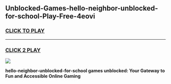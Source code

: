 
## Unblocked-Games-hello-neighbor-unblocked-for-school-Play-Free-4eovi
<h3>
<a href="https://premium76.site?title=hello-neighbor-unblocked-for-school&ref=23A">CLICK TO PLAY</a></h3>
<hr>

<h3>
<a href="https://premium76.site?title=hello-neighbor-unblocked-for-school&ref=23A">CLICK 2 PLAY</a>
  
</h3>

<a href="https://premium76.site?title=hello-neighbor-unblocked-for-school&ref=23A"><img src="https://clearcache.store/games.png"></a>


**hello-neighbor-unblocked-for-school games unblocked: Your Gateway to Fun and Accessible Online Gaming**

